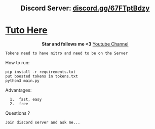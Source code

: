 <h2 align="center">Discord Server: <a href="https://discord.gg/67FTptBdzy">discord.gg/67FTptBdzy</a></h2>

<h1><a href="https://www.tiktok.com/@_duurrkio/video/7141509681859529985">Tuto Here</a></h1>

<p align="center">
<strong>Star and follows me <3</strong>
<a href="https://www.youtube.com/channel/UCBhLC2U18kCE0883_AFT9KQ">Youtube Channel</a></h2>
</p

```
Tokens need to have nitro and need to be on the Server
```

How to run:
```
pip install -r requirements.txt
put boosted tokens in tokens.txt
python3 main.py
```

Advantages:
```
  1.  fast, easy
  2.  free
```
Questions ?
```
Join discord server and ask me...
```
